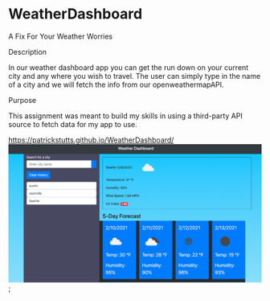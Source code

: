 # WeatherDashboard

A Fix For Your Weather Worries
 
Description

In our weather dashboard app you can get the run down on your current city and any where you wish to travel. The user can simply type in the name of a city and we will fetch the info from our openweathermapAPI.

Purpose
 
This assignment was meant to build my skills in using a third-party API source to fetch data for my app to use. 
 
  https://patrickstutts.github.io/WeatherDashboard/
  ![screenshot](weatherDashboard.png); 
  
